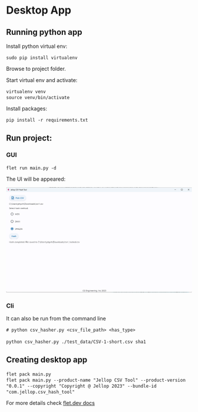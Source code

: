 # Desktop App

## Running python app

Install python virtual env:

```shell
sudo pip install virtualenv
```

Browse to project folder.

Start virtual env and activate:

```shell
virtualenv venv
source venv/bin/activate
```

Install packages:

```shell
pip install -r requirements.txt
```

## Run project:

### GUI
```shell
flet run main.py -d
```

The UI will be appeared:

![img.png](img.png)

### Cli

It can also be run from the command line

```shell
# python csv_hasher.py <csv_file_path> <has_type>

python csv_hasher.py ./test_data/CSV-1-short.csv sha1

```
## Creating desktop app

```shell
flet pack main.py
flet pack main.py --product-name "Jellop CSV Tool" --product-version "0.0.1" --copyright "Copyright @ Jellop 2023" --bundle-id "com.jellop.csv_hash_tool"
```

For more details check [flet.dev docs](https://flet.dev/docs/guides/python/packaging-desktop-app)
